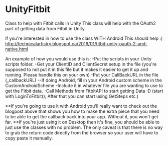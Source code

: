 # UnityFitbit
Class to help with Fitbit calls in Unity
This class will help with the OAuth2 part of getting data from Fitbit in Unity. 

If you're interested in how to use the class WITH Android This should help :)
http://technicalartistry.blogspot.ca/2016/01/fitbit-unity-oauth-2-and-native.html

An example of how you would use this is:
-Put the scripts in your Unity scripts folder.
-Get your ClientID and ClientSecret setup in the file (you're supposed to not put it in this file but it makes it easier to get it up and running. Please handle this on your own)
-Put your CallBackURL in the file (_callbackURL)
--If doing Android, fill in your Android custom scheme in the CustomAndroidScheme
-Include it in whatever file you are wanting to use to get the Fitbit data.
-Call Methods from FitbitAPI to start getting Data :D
(start with LoginToFitbit(); After that you can start using GetSteps etc.)

**If you're going to use it with Android you'll really want to check out the blogpost above that shows you how to make the extra piece that you need to be able to get the callback back into your app. Without it, you won't get far. 
**If you're just using it on Desktop then it's fine, you should be able to just use the classes with no problem. The only caveat is that there is no way to grab the return code directly from the browser so your user will have to copy paste it manually.
